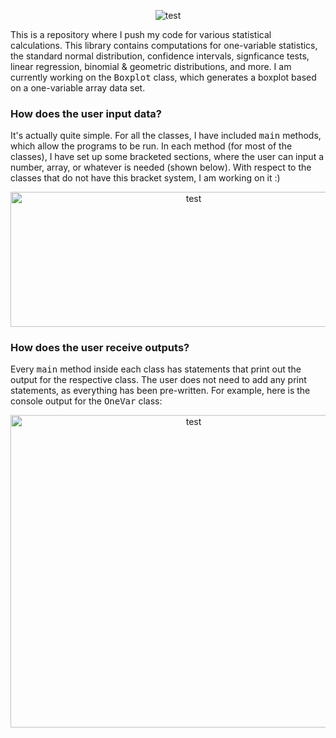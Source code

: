 <p align="center">
  <img src="https://github.com/CaptMD-11/imageWIPs/blob/master/vstatslogo.png?raw=true" alt="test"/>
</p>

This is a repository where I push my code for various statistical calculations. This library contains computations for one-variable statistics, the standard normal distribution, confidence intervals, signficance tests, linear regression, binomial & geometric distributions, and more. I am currently working on the <samp>Boxplot</samp> class, which generates a boxplot based on a one-variable array data set. 

### How does the user input data? ###

It's actually quite simple. For all the classes, I have included <samp>main</samp> methods, which allow the programs to be run. In each method (for most of the classes), I have set up some bracketed sections, where the user can input a number, array, or whatever is needed (shown below). With respect to the classes that do not have this bracket system, I am working on it :) 

<p align="center">
  <img src="https://github.com/CaptMD-11/imageWIPs/blob/master/userinputscreenshot.png?raw=true" alt="test" width="570" height="215.5">
</p>

### How does the user receive outputs? ###

Every <samp>main</samp> method inside each class has statements that print out the output for the respective class. The user does not need to add any print statements, as everything has been pre-written. For example, here is the console output for the <samp>OneVar</samp> class: 
  
<p align="center">
  <img src="https://github.com/CaptMD-11/imageWIPs/blob/master/onevarstatsoutput.png?raw=true" alt="test" width="570" height="500">
</p>
